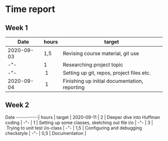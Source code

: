 # Time report

## Week 1
Date       | hours | target |
-----------|-------|--------|
2020-09-03 | 1,5   | Revising course material, git use |
-"-        | 1     | Researching project topic |
-"-        | 1     | Setting up git, repos, project files etc. |
2020-09-04 | 1     | Finishing up initial documentation, reporting |

## Week 2
Date
-----------| hours | target |
2020-09-11 | 2     | Deeper dive into Huffman coding |
-"-        | 1     | Setting up some classes, sketching out file i/o |
-"-        | 3     | Trying to unit test i/o-class |
-"-        | 1,5   | Configuring and debugging checkstyle |
-"-        | 0,5   | Documentation |
